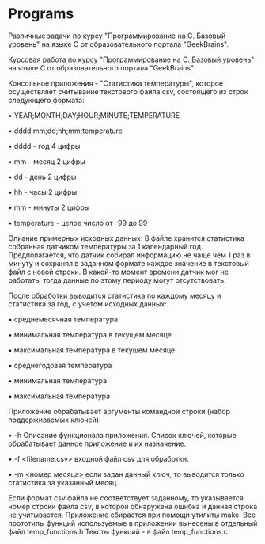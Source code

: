 # Programs

Различные задачи по курсу "Программирование на С. Базовый уровень" на языке C от образовательного портала "GeekBrains".

Курсовая работа по курсу "Программирование на С. Базовый уровень" на языке C от образовательного портала "GeekBrains":

Консольное приложения - "Статистика температуры", которое осуществляет считывание текстового файла csv, состоящего из строк следующего формата:

• YEAR;MONTH;DAY;HOUR;MINUTE;TEMPERATURE

• dddd;mm;dd;hh;mm;temperature

• dddd - год 4 цифры

• mm - месяц 2 цифры

• dd - день 2 цифры

• hh - часы 2 цифры

• mm - минуты 2 цифры

• temperature - целое число от -99 до 99

Опиание примерных исходных данных:
В файле хранится статистика собранная датчиком температуры за 1 календарный год. 
Предполагается, что датчик собирал информацию не чаще чем 1 раз в минуту и сохранял в заданном формате каждое значение в текстовый файл с новой строки. 
В какой-то момент времени датчик мог не работать, тогда данные по этому периоду могут отсутствовать.

После обработки выводится статистика по каждому месяцу и статистика за год, с учетом исходных данных:

• среднемесячная температура

• минимальная температура в текущем месяце

• максимальная температура в текущем месяце

• среднегодовая температура

• минимальная температура

• максимальная температура

Приложение обрабатывает аргументы командной строки (набор поддерживаемых ключей):

• -h Описание функционала приложения. Список ключей, которые обрабатывает данное приложение и их назначение.

• -f <filename.csv> входной файл csv для обработки.

• -m <номер месяца> если задан данный ключ, то выводится только статистика за указанный месяц.

Если формат csv файла не соответствует заданному, то указывается номер строки файла csv, в которой обнаружена ошибка и данная строка не учитывается. Приложение сбирается при помощи утилиты make. Все прототипы функций используемые в приложении вынесены в отдельный файл temp_functions.h Тексты функций - в файл temp_functions.c.
